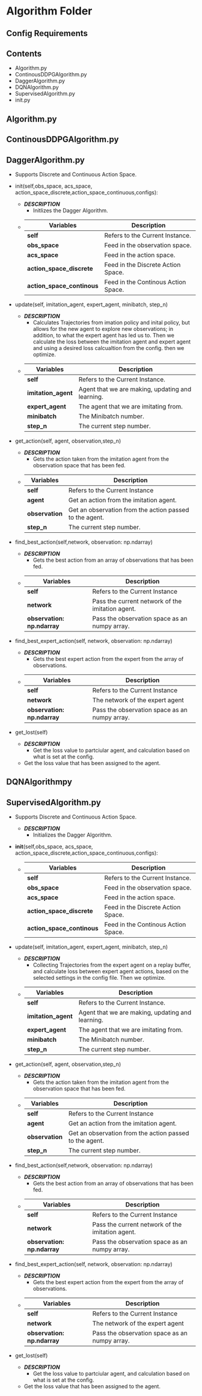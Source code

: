 # Algorithm Folder
## Config Requirements
## Contents
*   Algorithm.py
*   ContinousDDPGAlgorithm.py
*   DaggerAlgorithm.py
*   DQNAlgorithm.py
*   SupervisedAlgorithm.py
*   init.py  

##  Algorithm.py

##  ContinousDDPGAlgorithm.py

##  DaggerAlgorithm.py
*   Supports Discrete and Continuous Action Space. 
*   init(self,obs_space, acs_space, action_space_discrete,action_space_continuous,configs):
    -   ***DESCRIPTION***
        +   Initlizes the Dagger Algorithm. 
    -   |   Variables   |   Description   |
        |       ---     |       ---       |
        |    **self**   | Refers to the Current Instance. |
        |   **obs_space**   |Feed in the observation space. |
        |    **acs_space**   | Feed in the action space.  |
        |   **action_space_discrete**   | Feed in the Discrete Action Space.  |
        |     **action_space_continous**   | Feed in the Continous Action Space. |
  
*   update(self, imitation_agent, expert_agent, minibatch, step_n)
    -   ***DESCRIPTION***
        +   Calculates Trajectories from imation policy and inital policy, but allows for the new agent to explore new observations; in addition, to what the expert agent has led us to. Then we calculate the loss between the imitation agent and expert agent and using a desired loss calcualtion from the config. then we optimize. 
    -   |   Variables   |   Description   |
        |       ---     |       ---       |
        |    **self**   | Refers to the Current Instance. |
        |   **imitation_agent**   |Agent that we are making, updating and learning.  |
        |    **expert_agent**   | The agent that we are imitating from.  |
        |   **minibatch**   | The Minibatch number.  |
        |     **step_n**   | The current step number. |
   
*   get_action(self, agent, observation,step_n)
    -   ***DESCRIPTION***
        +   Gets the action taken from the imitation agent from the observation space that has been fed. 
    -   |   Variables   |   Description   |
        |       ---     |       ---       |
        |    **self**   | Refers to the Current Instance |
        |    **agent**   | Get an action from the imitation agent.  |
        |   **observation**  | Get an observation from the action passed to the agent.  |
        |     **step_n**   | The current step number. |
*   find_best_action(self,network, observation: np.ndarray)
    -   ***DESCRIPTION***
        +   Gets the best action from an array of observations that has been fed. 
    -   |   Variables   |   Description   |
        |       ---     |       ---       |
        |    **self**   | Refers to the Current Instance |
        |    **network**  | Pass the current network of the imitation agent.  |
        |   **observation: np.ndarray**  | Pass the observation space as an numpy array.|
        
  
*   find_best_expert_action(self, network, observation: np.ndarray)
    -   ***DESCRIPTION***
        +   Gets the best expert action from the expert from the array of observations.
    -   |   Variables   |   Description   |
        |       ---     |       ---       |
        |    **self**   | Refers to the Current Instance |
        |    **network**  | The network of the expert agent  |
        |   **observation: np.ndarray**  | Pass the observation space as an numpy array.|

*   get_lost(self)
    -   ***DESCRIPTION***
        +   Get the loss value to partciular agent, and calculation based on what is set at the config.
    -   Get the loss value that has been assigned to the agent. 

##  DQNAlgorithmpy

##  SupervisedAlgorithm.py
*   Supports Discrete and Continuous Action Space. 
    -   ***DESCRIPTION***
        +   Initializes the Dagger Algorithm.
*   __init__(self,obs_space, acs_space, action_space_discrete,action_space_continuous,configs):
    -   |   Variables   |   Description   |
        |       ---     |       ---       |
        |    **self**   | Refers to the Current Instance. |
        |   **obs_space**   |Feed in the observation space. |
        |    **acs_space**   | Feed in the action space.  |
        |   **action_space_discrete**   | Feed in the Discrete Action Space.  |
        |     **action_space_continous**   | Feed in the Continous Action Space. |
*   update(self, imitation_agent, expert_agent, minibatch, step_n)
    -   ***DESCRIPTION***
        +   Collecting Trajectories from the expert agent on a replay buffer, and calculate loss between expert agent actions, based on the selected settings in the config file. Then we optimize. 
    -   |   Variables   |   Description   |
        |       ---     |       ---       |
        |    **self**   | Refers to the Current Instance. |
        |   **imitation_agent**   |Agent that we are making, updating and learning.  |
        |    **expert_agent**   | The agent that we are imitating from.  |
        |   **minibatch**   | The Minibatch number.  |
        |     **step_n**   | The current step number. |
   
*   get_action(self, agent, observation,step_n)
    -   ***DESCRIPTION***
        +   Gets the action taken from the imitation agent from the observation space that has been fed. 
    -   |   Variables   |   Description   |
        |       ---     |       ---       |
        |    **self**   | Refers to the Current Instance |
        |    **agent**   | Get an action from the imitation agent.  |
        |   **observation**  | Get an observation from the action passed to the agent.  |
        |     **step_n**   | The current step number. |
*   find_best_action(self,network, observation: np.ndarray)
    -   ***DESCRIPTION***
        +   Gets the best action from an array of observations that has been fed. 
    -   |   Variables   |   Description   |
        |       ---     |       ---       |
        |    **self**   | Refers to the Current Instance |
        |    **network**  | Pass the current network of the imitation agent.  |
        |   **observation: np.ndarray**  | Pass the observation space as an numpy array.|
*   find_best_expert_action(self, network, observation: np.ndarray)
    -   ***DESCRIPTION***
        +   Gets the best expert action from the expert from the array of observations.
    -   |   Variables   |   Description   |
        |       ---     |       ---       |
        |    **self**   | Refers to the Current Instance |
        |    **network**  | The network of the expert agent  |
        |   **observation: np.ndarray**  | Pass the observation space as an numpy array.|
*   get_lost(self)
    -   ***DESCRIPTION***
        +   Get the loss value to partciular agent, and calculation based on what is set at the config. 
    -   Get the loss value that has been assigned to the agent. 
    